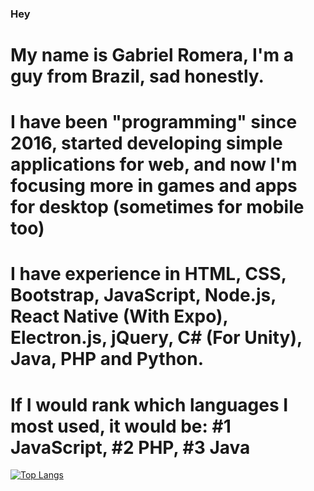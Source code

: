 ### Hey
# My name is Gabriel Romera, I'm a guy from Brazil, sad honestly.
# I have been "programming" since 2016, started developing simple applications for web, and now I'm focusing more in games and apps for desktop (sometimes for mobile too)
# I have experience in HTML, CSS, Bootstrap, JavaScript, Node.js, React Native (With Expo), Electron.js, jQuery, C# (For Unity), Java, PHP and Python.
# If I would rank which languages I most used, it would be: #1 JavaScript, #2 PHP, #3 Java

[![Top Langs](https://github-readme-stats.vercel.app/api/top-langs/?username=RO03M&layout=compact)](https://github.com/anuraghazra/github-readme-stats)
